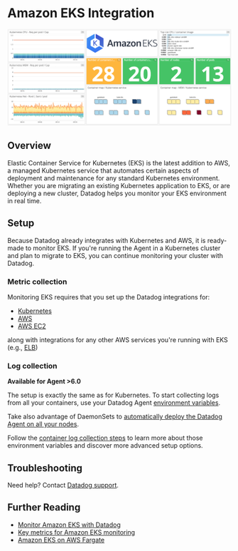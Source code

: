 # Amazon EKS Integration

![EKS Dashboard][1]

## Overview

Elastic Container Service for Kubernetes (EKS) is the latest addition to AWS, a managed Kubernetes service that automates certain aspects of deployment and maintenance for any standard Kubernetes environment. Whether you are migrating an existing Kubernetes application to EKS, or are deploying a new cluster, Datadog helps you monitor your EKS environment in real time.

## Setup

Because Datadog already integrates with Kubernetes and AWS, it is ready-made to monitor EKS. If you're running the Agent in a Kubernetes cluster and plan to migrate to EKS, you can continue monitoring your cluster with Datadog. 

### Metric collection

Monitoring EKS requires that you set up the Datadog integrations for:

* [Kubernetes][2]
* [AWS][3]
* [AWS EC2][4]

along with integrations for any other AWS services you're running with EKS (e.g., [ELB][5])

### Log collection

**Available for Agent >6.0**

The setup is exactly the same as for Kubernetes. 
To start collecting logs from all your containers, use your Datadog Agent [environment variables][6].

Take also advantage of DaemonSets to [automatically deploy the Datadog Agent on all your nodes][7]. 

Follow the [container log collection steps][8] to learn more about those environment variables and discover more advanced setup options.

## Troubleshooting
Need help? Contact [Datadog support][9].

## Further Reading

* [Monitor Amazon EKS with Datadog][10]
* [Key metrics for Amazon EKS monitoring][11]
* [Amazon EKS on AWS Fargate][12]


[1]: https://raw.githubusercontent.com/DataDog/integrations-core/master/amazon_eks/images/amazon_eks_dashboard.png
[2]: https://docs.datadoghq.com/integrations/kubernetes
[3]: https://docs.datadoghq.com/integrations/amazon_web_services
[4]: https://docs.datadoghq.com/integrations/amazon_ec2
[5]: https://docs.datadoghq.com/integrations/amazon_elb
[6]: https://docs.datadoghq.com/agent/basic_agent_usage/kubernetes/#log-collection-setup
[7]: https://docs.datadoghq.com/agent/basic_agent_usage/kubernetes/#container-installation
[8]: https://docs.datadoghq.com/logs/log_collection/docker/#option-2-container-installation
[9]: https://docs.datadoghq.com/help
[10]: https://www.datadoghq.com/blog/announcing-eks
[11]: https://www.datadoghq.com/blog/eks-cluster-metrics
[12]: https://docs.datadoghq.com/integrations/amazon_eks_fargate/
